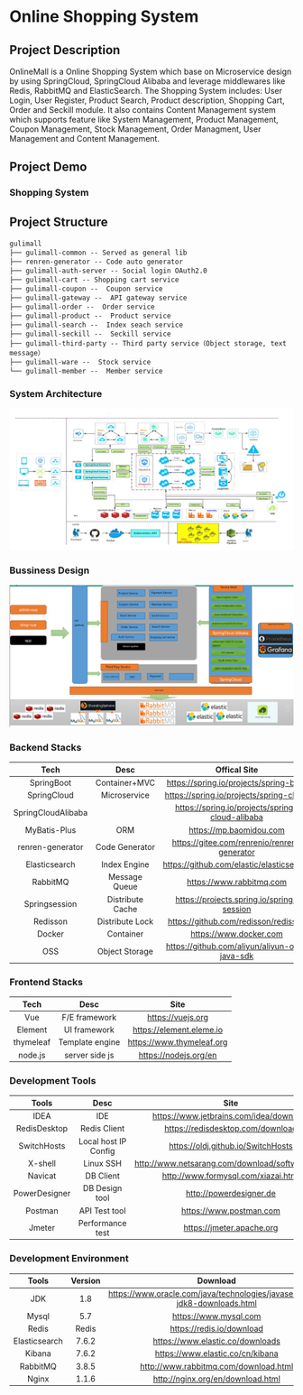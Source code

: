 # Online Shopping System

## Project Description

OnlineMall is a Online Shopping System which base on Microservice design by using SpringCloud, SpringCloud Alibaba and leverage middlewares like Redis, RabbitMQ and ElasticSearch. The Shopping System includes: User Login, User Register, Product Search, Product description, Shopping Cart, Order and Seckill module. 
It also contains Content Management system which supports feature like System Management, Product Management, Coupon Management, Stock Management, Order Managment, User Management and Content Management.

## Project Demo

### Shopping System



## Project Structure

```
gulimall
├── gulimall-common -- Served as general lib
├── renren-generator -- Code auto generator
├── gulimall-auth-server -- Social login OAuth2.0 
├── gulimall-cart -- Shopping cart service
├── gulimall-coupon --  Coupon service
├── gulimall-gateway --  API gateway service
├── gulimall-order --  Order service
├── gulimall-product --  Product service
├── gulimall-search --  Index seach service
├── gulimall-seckill --  Seckill service
├── gulimall-third-party -- Third party service（Object storage, text message）
├── gulimall-ware --  Stock service
└── gulimall-member --  Member service
```

### System Architecture
![spanning tree](./img/system_architecture.png)


### Bussiness Design
![spanning tree](./img/bussiness_design.png)



### Backend Stacks

|        Tech        |           Desc           |                      Offical Site               |
| :----------------: | :----------------------: | :---------------------------------------------: |
|     SpringBoot     |      Container+MVC       |     https://spring.io/projects/spring-boot      |
|    SpringCloud     |      Microservice        |     https://spring.io/projects/spring-cloud     |
| SpringCloudAlibaba |                          | https://spring.io/projects/spring-cloud-alibaba |
|    MyBatis-Plus    |         ORM              |             https://mp.baomidou.com             |
|  renren-generator  | 	      Code Generator    |   https://gitee.com/renrenio/renren-generator   |
|   Elasticsearch    |      Index Engine        |    https://github.com/elastic/elasticsearch     |
|      RabbitMQ      |     Message Queue        |            https://www.rabbitmq.com             |
|   Springsession    |   Distribute Cache       |    https://projects.spring.io/spring-session    |
|      Redisson      |   Distribute Lock        |      https://github.com/redisson/redisson       |
|       Docker       |      Container           |             https://www.docker.com              |
|        OSS         |   Object Storage         |  https://github.com/aliyun/aliyun-oss-java-sdk  |

### Frontend Stacks

|   Tech    |    Desc         |           Site            |
| :-------: | :-------------: | :-----------------------: |
|    Vue    |  F/E framework  |     https://vuejs.org     |
|  Element  |  UI framework   | https://element.eleme.io  |
| thymeleaf | Template engine | https://www.thymeleaf.org |
|  node.js  | server side js  |   https://nodejs.org/en   |

### Development Tools

|     Tools     |        Desc         |                      Site                       |
| :-----------: | :-----------------: | :---------------------------------------------: |
|     IDEA      |         IDE         |     https://www.jetbrains.com/idea/download     |
| RedisDesktop  |   Redis Client      |        https://redisdesktop.com/download        |
|  SwitchHosts  |Local host IP Config |       https://oldj.github.io/SwitchHosts        |
|    X-shell    |      Linux SSH      | http://www.netsarang.com/download/software.html |
|    Navicat    |      DB Client      |       http://www.formysql.com/xiazai.html       |
| PowerDesigner |   DB Design tool    |             http://powerdesigner.de             |
|    Postman    |    API Test tool    |             https://www.postman.com             |
|    Jmeter     |  Performance test   |            https://jmeter.apache.org            |

### Development Environment

|     Tools      | Version |                               Download                                     |
| :-----------: | :----:   | :------------------------------------------------------------------------: |
|      JDK      |  1.8     | https://www.oracle.com/java/technologies/javase/javase-jdk8-downloads.html |
|     Mysql     |  5.7     |                    https://www.mysql.com                                   |
|     Redis     | Redis    |                  https://redis.io/download                                 |
| Elasticsearch | 7.6.2    |               https://www.elastic.co/downloads                             |
|    Kibana     | 7.6.2    |               https://www.elastic.co/cn/kibana                             |
|   RabbitMQ    | 3.8.5    |            http://www.rabbitmq.com/download.html                           |
|     Nginx     | 1.1.6    |              http://nginx.org/en/download.html                             |

